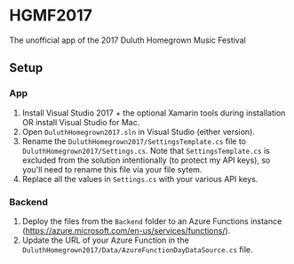 # HGMF2017
The unofficial app of the 2017 Duluth Homegrown Music Festival

## Setup

### App
1. Install Visual Studio 2017 + the optional Xamarin tools during installation OR install Visual Studio for Mac.
2. Open `DuluthHomegrown2017.sln` in Visual Studio (either version).
2. Rename the `DuluthHomegrown2017/SettingsTemplate.cs` file to `DuluthHomegrown2017/Settings.cs`. Note that `SettingsTemplate.cs` is excluded from the solution intentionally (to protect my API keys), so you'll need to rename this file via your file sytem.
3. Replace all the values in `Settings.cs` with your various API keys.

### Backend
1. Deploy the files from the `Backend` folder to an Azure Functions instance (https://azure.microsoft.com/en-us/services/functions/).
2. Update the URL of your Azure Function in the `DuluthHomegrown2017/Data/AzureFunctionDayDataSource.cs` file.
